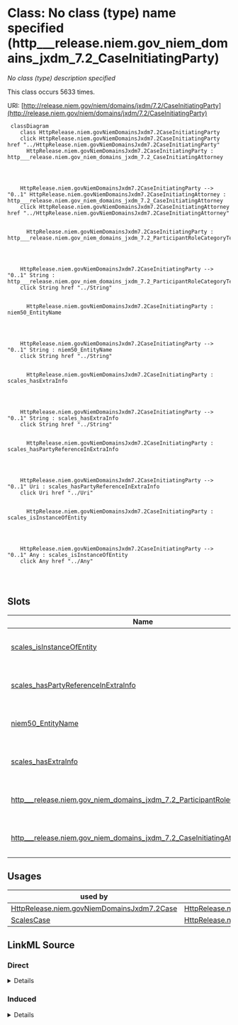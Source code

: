 

# Class: No class (type) name specified (http___release.niem.gov_niem_domains_jxdm_7.2_CaseInitiatingParty)


_No class (type) description specified_






This class occurs 5633 times.


URI: [http://release.niem.gov/niem/domains/jxdm/7.2/CaseInitiatingParty](http://release.niem.gov/niem/domains/jxdm/7.2/CaseInitiatingParty)






```mermaid
 classDiagram
    class HttpRelease.niem.govNiemDomainsJxdm7.2CaseInitiatingParty
    click HttpRelease.niem.govNiemDomainsJxdm7.2CaseInitiatingParty href "../HttpRelease.niem.govNiemDomainsJxdm7.2CaseInitiatingParty"
      HttpRelease.niem.govNiemDomainsJxdm7.2CaseInitiatingParty : http___release.niem.gov_niem_domains_jxdm_7.2_CaseInitiatingAttorney
        
          
    
    
    HttpRelease.niem.govNiemDomainsJxdm7.2CaseInitiatingParty --> "0..1" HttpRelease.niem.govNiemDomainsJxdm7.2CaseInitiatingAttorney : http___release.niem.gov_niem_domains_jxdm_7.2_CaseInitiatingAttorney
    click HttpRelease.niem.govNiemDomainsJxdm7.2CaseInitiatingAttorney href "../HttpRelease.niem.govNiemDomainsJxdm7.2CaseInitiatingAttorney"

        
      HttpRelease.niem.govNiemDomainsJxdm7.2CaseInitiatingParty : http___release.niem.gov_niem_domains_jxdm_7.2_ParticipantRoleCategoryText
        
          
    
    
    HttpRelease.niem.govNiemDomainsJxdm7.2CaseInitiatingParty --> "0..1" String : http___release.niem.gov_niem_domains_jxdm_7.2_ParticipantRoleCategoryText
    click String href "../String"

        
      HttpRelease.niem.govNiemDomainsJxdm7.2CaseInitiatingParty : niem50_EntityName
        
          
    
    
    HttpRelease.niem.govNiemDomainsJxdm7.2CaseInitiatingParty --> "0..1" String : niem50_EntityName
    click String href "../String"

        
      HttpRelease.niem.govNiemDomainsJxdm7.2CaseInitiatingParty : scales_hasExtraInfo
        
          
    
    
    HttpRelease.niem.govNiemDomainsJxdm7.2CaseInitiatingParty --> "0..1" String : scales_hasExtraInfo
    click String href "../String"

        
      HttpRelease.niem.govNiemDomainsJxdm7.2CaseInitiatingParty : scales_hasPartyReferenceInExtraInfo
        
          
    
    
    HttpRelease.niem.govNiemDomainsJxdm7.2CaseInitiatingParty --> "0..1" Uri : scales_hasPartyReferenceInExtraInfo
    click Uri href "../Uri"

        
      HttpRelease.niem.govNiemDomainsJxdm7.2CaseInitiatingParty : scales_isInstanceOfEntity
        
          
    
    
    HttpRelease.niem.govNiemDomainsJxdm7.2CaseInitiatingParty --> "0..1" Any : scales_isInstanceOfEntity
    click Any href "../Any"

        
      
```




<!-- no inheritance hierarchy -->


## Slots

| Name | Cardinality and Range | Description | Inheritance | Occurrences |
| ---  | --- | --- | --- | --- |
| [scales_isInstanceOfEntity](../slots/scales_isInstanceOfEntity.md) | 0..1 <br/> [xsd:anyURI](http://www.w3.org/2001/XMLSchema#anyURI)&nbsp;or&nbsp;<br />[HttpRelease.niem.govNiemDomainsJxdm7.2Judge](../classes/HttpRelease.niem.govNiemDomainsJxdm7.2Judge.md) | No slot (predicate) description specified <br/>  | direct | 3765 |
| [scales_hasPartyReferenceInExtraInfo](../slots/scales_hasPartyReferenceInExtraInfo.md) | 0..1 <br/> [xsd:anyURI](http://www.w3.org/2001/XMLSchema#anyURI) | No slot (predicate) description specified <br/>  | direct | 12 |
| [niem50_EntityName](../slots/niem50_EntityName.md) | 0..1 <br/> [xsd:string](http://www.w3.org/2001/XMLSchema#string) | No slot (predicate) description specified <br/>  | direct | 5633 |
| [scales_hasExtraInfo](../slots/scales_hasExtraInfo.md) | 0..1 <br/> [xsd:string](http://www.w3.org/2001/XMLSchema#string) | No slot (predicate) description specified <br/>  | direct | 539 |
| [http___release.niem.gov_niem_domains_jxdm_7.2_ParticipantRoleCategoryText](../slots/http___release.niem.gov_niem_domains_jxdm_7.2_ParticipantRoleCategoryText.md) | 0..1 <br/> [xsd:string](http://www.w3.org/2001/XMLSchema#string) | No slot (predicate) description specified <br/>  | direct | 5633 |
| [http___release.niem.gov_niem_domains_jxdm_7.2_CaseInitiatingAttorney](../slots/http___release.niem.gov_niem_domains_jxdm_7.2_CaseInitiatingAttorney.md) | 0..1 <br/> [HttpRelease.niem.govNiemDomainsJxdm7.2CaseInitiatingAttorney](../classes/HttpRelease.niem.govNiemDomainsJxdm7.2CaseInitiatingAttorney.md) | No slot (predicate) description specified <br/>  | direct | 9088 |





## Usages

| used by | used in | type | used |
| ---  | --- | --- | --- |
| [HttpRelease.niem.govNiemDomainsJxdm7.2Case](../classes/HttpRelease.niem.govNiemDomainsJxdm7.2Case.md) | [HttpRelease.niem.govNiemDomainsJxdm7.2CaseInitiatingParty](../classes/HttpRelease.niem.govNiemDomainsJxdm7.2CaseInitiatingParty.md) | range | [HttpRelease.niem.govNiemDomainsJxdm7.2CaseInitiatingParty](../classes/HttpRelease.niem.govNiemDomainsJxdm7.2CaseInitiatingParty.md) |
| [ScalesCase](../classes/ScalesCase.md) | [HttpRelease.niem.govNiemDomainsJxdm7.2CaseInitiatingParty](../classes/HttpRelease.niem.govNiemDomainsJxdm7.2CaseInitiatingParty.md) | range | [HttpRelease.niem.govNiemDomainsJxdm7.2CaseInitiatingParty](../classes/HttpRelease.niem.govNiemDomainsJxdm7.2CaseInitiatingParty.md) |











## LinkML Source

<!-- TODO: investigate https://stackoverflow.com/questions/37606292/how-to-create-tabbed-code-blocks-in-mkdocs-or-sphinx -->

### Direct

<details>

```yaml
name: http___release.niem.gov_niem_domains_jxdm_7.2_CaseInitiatingParty
conforms_to: No schema conformance document specified
annotations:
  count:
    tag: count
    value: 5633
description: No class (type) description specified
title: No class (type) name specified
from_schema: scales-kg
rank: 1000
slots:
- scales_isInstanceOfEntity
- scales_hasPartyReferenceInExtraInfo
- niem50_EntityName
- scales_hasExtraInfo
- http___release.niem.gov_niem_domains_jxdm_7.2_ParticipantRoleCategoryText
- http___release.niem.gov_niem_domains_jxdm_7.2_CaseInitiatingAttorney
slot_usage:
  http___release.niem.gov_niem_domains_jxdm_7.2_CaseInitiatingAttorney:
    name: http___release.niem.gov_niem_domains_jxdm_7.2_CaseInitiatingAttorney
    annotations:
      http___release.niem.gov_niem_domains_jxdm_7.2_CaseInitiatingAttorney:
        tag: http___release.niem.gov_niem_domains_jxdm_7.2_CaseInitiatingAttorney
        value: 9088
  http___release.niem.gov_niem_domains_jxdm_7.2_ParticipantRoleCategoryText:
    name: http___release.niem.gov_niem_domains_jxdm_7.2_ParticipantRoleCategoryText
    annotations:
      string:
        tag: string
        value: 5633
  niem50_EntityName:
    name: niem50_EntityName
    annotations:
      string:
        tag: string
        value: 5633
  scales_hasExtraInfo:
    name: scales_hasExtraInfo
    annotations:
      string:
        tag: string
        value: 539
  scales_hasPartyReferenceInExtraInfo:
    name: scales_hasPartyReferenceInExtraInfo
    annotations:
      uri:
        tag: uri
        value: 12
  scales_isInstanceOfEntity:
    name: scales_isInstanceOfEntity
    annotations:
      uri:
        tag: uri
        value: 3765
class_uri: http://release.niem.gov/niem/domains/jxdm/7.2/CaseInitiatingParty

```
</details>

### Induced

<details>

```yaml
name: http___release.niem.gov_niem_domains_jxdm_7.2_CaseInitiatingParty
conforms_to: No schema conformance document specified
annotations:
  count:
    tag: count
    value: 5633
description: No class (type) description specified
title: No class (type) name specified
from_schema: scales-kg
rank: 1000
slot_usage:
  http___release.niem.gov_niem_domains_jxdm_7.2_CaseInitiatingAttorney:
    name: http___release.niem.gov_niem_domains_jxdm_7.2_CaseInitiatingAttorney
    annotations:
      http___release.niem.gov_niem_domains_jxdm_7.2_CaseInitiatingAttorney:
        tag: http___release.niem.gov_niem_domains_jxdm_7.2_CaseInitiatingAttorney
        value: 9088
  http___release.niem.gov_niem_domains_jxdm_7.2_ParticipantRoleCategoryText:
    name: http___release.niem.gov_niem_domains_jxdm_7.2_ParticipantRoleCategoryText
    annotations:
      string:
        tag: string
        value: 5633
  niem50_EntityName:
    name: niem50_EntityName
    annotations:
      string:
        tag: string
        value: 5633
  scales_hasExtraInfo:
    name: scales_hasExtraInfo
    annotations:
      string:
        tag: string
        value: 539
  scales_hasPartyReferenceInExtraInfo:
    name: scales_hasPartyReferenceInExtraInfo
    annotations:
      uri:
        tag: uri
        value: 12
  scales_isInstanceOfEntity:
    name: scales_isInstanceOfEntity
    annotations:
      uri:
        tag: uri
        value: 3765
attributes:
  scales_isInstanceOfEntity:
    name: scales_isInstanceOfEntity
    annotations:
      uri:
        tag: uri
        value: 3765
    description: No slot (predicate) description specified
    examples:
    - object:
        example_object: scales:/PartyEntity/SPID-GOVERNMENT-ST-025-000001969
        example_object_type: uri
        example_predicate: scales:isInstanceOfEntity
        example_subject: scales:/Agent/casd;;3:16-cv-01644_a1
        example_subject_type: http___release.niem.gov_niem_domains_jxdm_7.2_CaseDefendantParty
    - object:
        example_object: scales:/JudgeEntity/SJ002053
        example_object_type: http___release.niem.gov_niem_domains_jxdm_7.2_Judge
        example_predicate: scales:isInstanceOfEntity
        example_subject: scales:/Agent/casd;;3:17-cr-03540_a2
        example_subject_type: None
    - object:
        example_object: scales:/PartyEntity/SPID-INDUSTRY-ST-020-000011105
        example_object_type: uri
        example_predicate: scales:isInstanceOfEntity
        example_subject: scales:/Agent/casd;;3:16-cv-01645_a0
        example_subject_type: http___release.niem.gov_niem_domains_jxdm_7.2_CaseInitiatingParty
    - object:
        example_object: scales:/PartyEntity/SPID-INDUSTRY-ST-008-000022280
        example_object_type: uri
        example_predicate: scales:isInstanceOfEntity
        example_subject: scales:/Agent/casd;;3:16-cv-01645_a3
        example_subject_type: scales_Party
    from_schema: scales-kg
    rank: 1000
    slot_uri: scales:isInstanceOfEntity
    alias: scales_isInstanceOfEntity
    owner: http___release.niem.gov_niem_domains_jxdm_7.2_CaseInitiatingParty
    domain_of:
    - http___release.niem.gov_niem_domains_jxdm_7.2_CaseDefendantParty
    - http___release.niem.gov_niem_domains_jxdm_7.2_CaseInitiatingParty
    - scales_Party
    range: Any
    any_of:
    - range: uri
    - range: http___release.niem.gov_niem_domains_jxdm_7.2_Judge
  scales_hasPartyReferenceInExtraInfo:
    name: scales_hasPartyReferenceInExtraInfo
    annotations:
      uri:
        tag: uri
        value: 12
    description: No slot (predicate) description specified
    examples:
    - object:
        example_object: scales:/PartyEntity/SPID-INDUSTRY-ST-010-000002068
        example_object_type: uri
        example_predicate: scales:hasPartyReferenceInExtraInfo
        example_subject: scales:/Agent/casd;;3:16-cv-01667_a1
        example_subject_type: http___release.niem.gov_niem_domains_jxdm_7.2_CaseDefendantParty
    - object:
        example_object: scales:/PartyEntity/SPID-INDUSTRY-ST-016-000023681
        example_object_type: uri
        example_predicate: scales:hasPartyReferenceInExtraInfo
        example_subject: scales:/Agent/casd;;3:16-cv-01713_a0
        example_subject_type: http___release.niem.gov_niem_domains_jxdm_7.2_CaseInitiatingParty
    from_schema: scales-kg
    rank: 1000
    slot_uri: scales:hasPartyReferenceInExtraInfo
    alias: scales_hasPartyReferenceInExtraInfo
    owner: http___release.niem.gov_niem_domains_jxdm_7.2_CaseInitiatingParty
    domain_of:
    - http___release.niem.gov_niem_domains_jxdm_7.2_CaseDefendantParty
    - http___release.niem.gov_niem_domains_jxdm_7.2_CaseInitiatingParty
    range: uri
  niem50_EntityName:
    name: niem50_EntityName
    annotations:
      string:
        tag: string
        value: 5633
    description: No slot (predicate) description specified
    examples:
    - object:
        example_object: SCALES-Party-Hash-A832763C1FE77A32B6DE912B9C77F80C
        example_object_type: string
        example_predicate: niem50:EntityName
        example_subject: scales:/Agent/casd;;3:16-cv-01644_a0
        example_subject_type: http___release.niem.gov_niem_domains_jxdm_7.2_CaseInitiatingParty
    - object:
        example_object: USA
        example_object_type: string
        example_predicate: niem50:EntityName
        example_subject: scales:/Agent/casd;;3:16-cv-01644_a1
        example_subject_type: http___release.niem.gov_niem_domains_jxdm_7.2_CaseDefendantParty
    - object:
        example_object: Revolar, Inc.
        example_object_type: string
        example_predicate: niem50:EntityName
        example_subject: scales:/Agent/casd;;3:16-cv-01645_a3
        example_subject_type: scales_Party
    from_schema: scales-kg
    rank: 1000
    slot_uri: niem50:EntityName
    alias: niem50_EntityName
    owner: http___release.niem.gov_niem_domains_jxdm_7.2_CaseInitiatingParty
    domain_of:
    - http___release.niem.gov_niem_domains_jxdm_7.2_CaseDefendantParty
    - http___release.niem.gov_niem_domains_jxdm_7.2_CaseInitiatingParty
    - scales_Party
    range: string
  scales_hasExtraInfo:
    name: scales_hasExtraInfo
    annotations:
      string:
        tag: string
        value: 539
    description: No slot (predicate) description specified
    examples:
    - object:
        example_object: a Delaware limited liability company
        example_object_type: string
        example_predicate: scales:hasExtraInfo
        example_subject: scales:/Agent/casd;;3:16-cv-01645_a0
        example_subject_type: http___release.niem.gov_niem_domains_jxdm_7.2_CaseInitiatingParty
    - object:
        example_object: a Delaware corporation
        example_object_type: string
        example_predicate: scales:hasExtraInfo
        example_subject: scales:/Agent/casd;;3:16-cv-01645_a1
        example_subject_type: http___release.niem.gov_niem_domains_jxdm_7.2_CaseDefendantParty
    - object:
        example_object: a Delaware corporation
        example_object_type: string
        example_predicate: scales:hasExtraInfo
        example_subject: scales:/Agent/casd;;3:16-cv-01645_a3
        example_subject_type: scales_Party
    from_schema: scales-kg
    rank: 1000
    slot_uri: scales:hasExtraInfo
    alias: scales_hasExtraInfo
    owner: http___release.niem.gov_niem_domains_jxdm_7.2_CaseInitiatingParty
    domain_of:
    - http___release.niem.gov_niem_domains_jxdm_7.2_CaseDefendantParty
    - http___release.niem.gov_niem_domains_jxdm_7.2_CaseInitiatingParty
    - scales_Party
    range: string
  http___release.niem.gov_niem_domains_jxdm_7.2_ParticipantRoleCategoryText:
    name: http___release.niem.gov_niem_domains_jxdm_7.2_ParticipantRoleCategoryText
    annotations:
      string:
        tag: string
        value: 5633
    description: No slot (predicate) description specified
    examples:
    - object:
        example_object: Petitioner
        example_object_type: string
        example_predicate: http://release.niem.gov/niem/domains/jxdm/7.2/ParticipantRoleCategoryText
        example_subject: scales:/Agent/casd;;3:16-cv-01644_a0
        example_subject_type: http___release.niem.gov_niem_domains_jxdm_7.2_CaseInitiatingParty
    - object:
        example_object: Respondent
        example_object_type: string
        example_predicate: http://release.niem.gov/niem/domains/jxdm/7.2/ParticipantRoleCategoryText
        example_subject: scales:/Agent/casd;;3:16-cv-01644_a1
        example_subject_type: http___release.niem.gov_niem_domains_jxdm_7.2_CaseDefendantParty
    - object:
        example_object: Counter Claimant
        example_object_type: string
        example_predicate: http://release.niem.gov/niem/domains/jxdm/7.2/ParticipantRoleCategoryText
        example_subject: scales:/Agent/casd;;3:16-cv-01645_a3
        example_subject_type: scales_Party
    from_schema: scales-kg
    rank: 1000
    slot_uri: http://release.niem.gov/niem/domains/jxdm/7.2/ParticipantRoleCategoryText
    alias: http___release.niem.gov_niem_domains_jxdm_7.2_ParticipantRoleCategoryText
    owner: http___release.niem.gov_niem_domains_jxdm_7.2_CaseInitiatingParty
    domain_of:
    - http___release.niem.gov_niem_domains_jxdm_7.2_CaseDefendantParty
    - http___release.niem.gov_niem_domains_jxdm_7.2_CaseInitiatingParty
    - scales_Party
    range: string
  http___release.niem.gov_niem_domains_jxdm_7.2_CaseInitiatingAttorney:
    name: http___release.niem.gov_niem_domains_jxdm_7.2_CaseInitiatingAttorney
    annotations:
      http___release.niem.gov_niem_domains_jxdm_7.2_CaseInitiatingAttorney:
        tag: http___release.niem.gov_niem_domains_jxdm_7.2_CaseInitiatingAttorney
        value: 9088
    description: No slot (predicate) description specified
    examples:
    - object:
        example_object: scales:/Agent/casd;;3:16-cv-01644_a3
        example_object_type: http___release.niem.gov_niem_domains_jxdm_7.2_CaseInitiatingAttorney
        example_predicate: http://release.niem.gov/niem/domains/jxdm/7.2/CaseInitiatingAttorney
        example_subject: scales:/Agent/casd;;3:16-cv-01644_a0
        example_subject_type: http___release.niem.gov_niem_domains_jxdm_7.2_CaseInitiatingParty
    from_schema: scales-kg
    rank: 1000
    slot_uri: http://release.niem.gov/niem/domains/jxdm/7.2/CaseInitiatingAttorney
    alias: http___release.niem.gov_niem_domains_jxdm_7.2_CaseInitiatingAttorney
    owner: http___release.niem.gov_niem_domains_jxdm_7.2_CaseInitiatingParty
    domain_of:
    - http___release.niem.gov_niem_domains_jxdm_7.2_CaseInitiatingParty
    range: http___release.niem.gov_niem_domains_jxdm_7.2_CaseInitiatingAttorney
class_uri: http://release.niem.gov/niem/domains/jxdm/7.2/CaseInitiatingParty

```
</details>